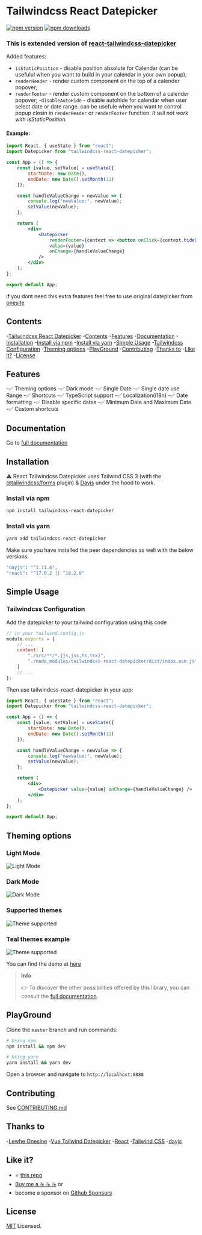 # Tailwindcss React Datepicker

[![npm version](https://img.shields.io/npm/v/tailwindcss-react-datepicker?style=flat-square)](https://www.npmjs.com/package/tailwindcss-react-datepicker)
[![npm downloads](https://img.shields.io/npm/dt/tailwindcss-react-datepicker?style=flat-square)](https://www.npmjs.com/package/tailwindcss-react-datepicker)

### This is extended version of [react-tailwindcss-datepicker](https://react-tailwindcss-datepicker.vercel.app)

Added features:

- `isStaticPosition` - disable position absolute for Calendar (can be usefulul when you want to build in your calendar in your own popup);
- `renderHeader` - render custom component on the top of a calender popover;
- `renderFooter` - render custom component on the bottom of a calender
popover;
-`disableAutoHide` - disable autohide for calendar when user select date or date range. can be usefule when you want to control popup closin in `renderHeader` or `renderFooter` function. _It
will not work with isStaticPosition._ 

#### Example:

```jsx
import React, { useState } from "react";
import Datepicker from "tailwindcss-react-datepicker";

const App = () => {
    const [value, setValue] = useState({
        startDate: new Date(),
        endDate: new Date().setMonth(11)
    });

    const handleValueChange = newValue => {
        console.log("newValue:", newValue);
        setValue(newValue);
    };

    return (
        <div>
            <Datepicker
                renderFooter={context => <button onClick={context.hideDatepicker()}>Ok</button>}
                value={value}
                onChange={handleValueChange}
            />
        </div>
    );
};

export default App;
```

if you dont need this extra features feel free to use original datepicker from
[onesite](https://react-tailwindcss-datepicker.vercel.app/)

## Contents

 -[Tailwindcss React Datepicker](#tailwindcss-react-datepicker) 
 -[Contents](#contents)
 -[Features](#features)
 -[Documentation](#documentation)
 -[Installation](#installation)
 -[Install via npm](#install-via-npm)
 -[Install via yarn](#install-via-yarn)
 -[Simple Usage](#simple-usage)
 -[Tailwindcss Configuration](#tailwindcss-configuration)
 -[Theming options](#theming-options)
 -[PlayGround](#playground)
 -[Contributing](#contributing)
 -[Thanks to](#thanks-to)
 -[Like it?](#like-it)
 -[License](#license)

## Features

-✅ Theming options
-✅ Dark mode
-✅ Single Date
-✅ Single date use Range
-✅ Shortcuts
-✅ TypeScript support
-✅ Localization(i18n)
-✅ Date formatting
-✅ Disable specific dates
-✅ Minimum Date and Maximum Date
-✅ Custom shortcuts

## Documentation

Go to [full documentation](https://react-tailwindcss-datepicker.vercel.app/)

## Installation

⚠️ React Tailwindcss Datepicker uses Tailwind CSS 3 (with the
[@tailwindcss/forms](https://github.com/tailwindlabs/tailwindcss-forms) plugin) &
[Dayjs](https://day.js.org/en/) under the hood to work.

### Install via npm

```sh
npm install tailwindcss-react-datepicker
```

### Install via yarn

```sh
yarn add tailwindcss-react-datepicker
```

Make sure you have installed the peer dependencies as well with the below versions.

```sh
"dayjs": "^1.11.6",
"react": "^17.0.2 || ^18.2.0"
```

## Simple Usage

### Tailwindcss Configuration

Add the datepicker to your tailwind configuration using this code

```javascript
// in your tailwind.config.js
module.exports = {
    // ...
    content: [
        "./src/**/*.{js,jsx,ts,tsx}",
        "./node_modules/tailwindcss-react-datepicker/dist/index.esm.js"
    ]
    // ...
};
```

Then use tailwindcss-react-datepicker in your app:

```jsx
import React, { useState } from "react";
import Datepicker from "tailwindcss-react-datepicker";

const App = () => {
    const [value, setValue] = useState({
        startDate: new Date(),
        endDate: new Date().setMonth(11)
    });

    const handleValueChange = newValue => {
        console.log("newValue:", newValue);
        setValue(newValue);
    };

    return (
        <div>
            <Datepicker value={value} onChange={handleValueChange} />
        </div>
    );
};

export default App;
```

## Theming options

### **Light Mode**

![Light Mode](https://raw.githubusercontent.com/onesine/react-tailwindcss-datepicker/master/assets/img/Screen_Shot_2022-08-04_at_17.04.09_light.png?raw=true)

### **Dark Mode**

![Dark Mode](https://raw.githubusercontent.com/onesine/react-tailwindcss-datepicker/master/assets/img/Screen_Shot_2022-08-04_at_17.04.09_dark.png?raw=true)

### **Supported themes**

![Theme supported](https://raw.githubusercontent.com/onesine/react-tailwindcss-datepicker/master/assets/img/Screen_Shot_2022-08-04_at_17.04.09_theme.png?raw=true)

### **Teal themes example**

![Theme supported](https://raw.githubusercontent.com/onesine/react-tailwindcss-datepicker/master/assets/img/Screen_Shot_2022-08-04_at_17.04.09_teal.png?raw=true)

You can find the demo at [here](https://react-tailwindcss-datepicker.vercel.app/demo)

> **Info**
>
> 👉 To discover the other possibilities offered by this library, you can consult the
> [full documentation](https://react-tailwindcss-datepicker.vercel.app/).

## PlayGround

Clone the `master` branch and run commands:

```sh
# Using npm
npm install && npm dev

# Using yarn
yarn install && yarn dev

```

Open a browser and navigate to `http://localhost:8888`

## Contributing

See
[CONTRIBUTING.md](https://github.com/vasinkevych/tailwindcss-react-datepicker/blob/master/CONTRIBUTING.md)

## Thanks to

-[Lewhe Onesine](https://github.com/onesine) -[Vue Tailwind Datepicker](https://vue-tailwind-datepicker.com/) -[React](https://reactjs.org/) -[Tailwind CSS](https://tailwindcss.com/) -[dayjs](https://day.js.org/)

## Like it?

- :star: [this repo](https://github.com/vasinkevych/bundle-scss)
- [Buy me a :coffee: :coffee: :coffee:](https://www.buymeacoffee.com/vaviQ) or
- become a sponsor on [Github Sponsors](https://github.com/sponsors/vasinkevych)

## License

[MIT](LICENSE) Licensed.
